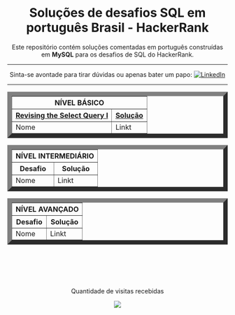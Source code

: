 <h1 align="center" >Soluções de desafios SQL em português Brasil - HackerRank</h1>
<p align="center">Este repositório contém soluções comentadas em português construídas em <b>MySQL</b> para os desafios de SQL do HackerRank.</p>

---
<p align="center">Sinta-se avontade para tirar dúvidas ou apenas bater um papo: 
<a href="https://www.linkedin.com/in/raphaelpuziol/">
    <img src="https://img.shields.io/badge/LinkedIn-blue.svg?" alt="LinkedIn"></a></p>
    
---

<table align="center" border=10">
  <tr>
    <th colspan="2" align="center">NÍVEL BÁSICO</th>
  </tr>
  <tr>
    <th align="center"><a href="https://www.hackerrank.com/challenges/revising-the-select-query/">Revising the Select Query I</a></th>
    <th align="center"><a href="https://github.com/Puziol/SQL-Challenges-HackerRank-PT-BR/blob/main/Solu%C3%A7%C3%B5es-Desafios-HackerRank/SQL-B%C3%A1sico/Revising%20the%20Select%20Query%20I.md">Solução</a></th>
  </tr>
  <tr>
    <td>Nome</td>
    <td>Linkt</td>
  </tr>
</table>

<table align="center" border=10">
  <tr>
    <th colspan="2" align="center">NÍVEL INTERMEDIÁRIO</th>
  </tr>
  <tr>
    <th align="center">Desafio</th>
    <th align="center">Solução</th>
  </tr>
  <tr>
    <td>Nome</td>
    <td>Linkt</td>
  </tr>
</table>

<table align="center" border=10">
  <tr>
    <th colspan="2" align="center">NÍVEL AVANÇADO</th>
  </tr>
  <tr>
    <th align="center">Desafio</th>
    <th align="center">Solução</th>
  </tr>
  <tr>
    <td>Nome</td>
    <td>Linkt</td>
  </tr>
</table>

<br><br><br><br>
<p align="center">Quantidade de visitas recebidas</p>
<p align="center">   <img alingn="center" src="https://profile-counter.glitch.me/SQL-Challenges-HackerRank-PT-BR/count.svg" /></p>
